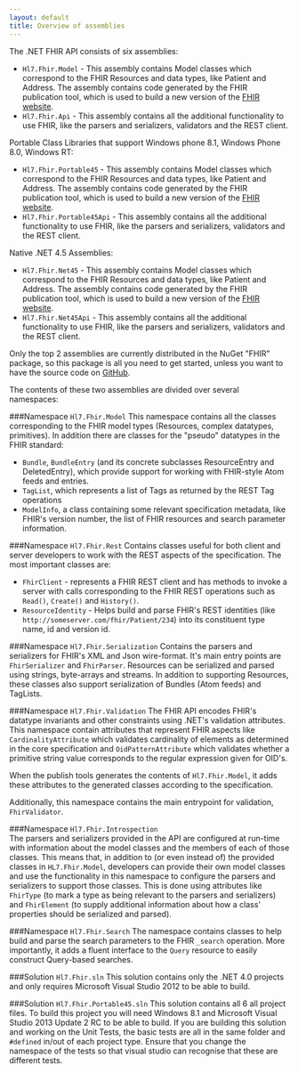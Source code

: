 ```yaml
---
layout: default
title: Overview of assemblies
---
```


The .NET FHIR API consists of six assemblies:

* `Hl7.Fhir.Model` - This assembly contains Model classes which correspond to the FHIR Resources and data types, like Patient and Address. The assembly contains code generated by the FHIR publication tool, which is used to build a new version of the [FHIR website][]. 
* `Hl7.Fhir.Api` - This assembly contains all the  additional functionality to use FHIR, like the parsers and serializers, validators and the REST client.

Portable Class Libraries that support Windows phone 8.1, Windows Phone 8.0, Windows RT:

* `Hl7.Fhir.Portable45` - This assembly contains Model classes which correspond to the FHIR Resources and data types, like Patient and Address. The assembly contains code generated by the FHIR publication tool, which is used to build a new version of the [FHIR website][]. 
* `Hl7.Fhir.Portable45Api` - This assembly contains all the  additional functionality to use FHIR, like the parsers and serializers, validators and the REST client.

Native .NET 4.5 Assemblies:

* `Hl7.Fhir.Net45` - This assembly contains Model classes which correspond to the FHIR Resources and data types, like Patient and Address. The assembly contains code generated by the FHIR publication tool, which is used to build a new version of the [FHIR website][]. 
* `Hl7.Fhir.Net45Api` - This assembly contains all the  additional functionality to use FHIR, like the parsers and serializers, validators and the REST client.


Only the top 2 assemblies are currently distributed in the NuGet "FHIR" package, so this package is all you need to get started, unless you want to have the source code on [GitHub]. 

[FHIR website]: http://www.hl7.org/fhir
[GitHub]: http://www.github.com/ewoutkramer/fhir-net-api

The contents of these two assemblies are divided over several namespaces:

###Namespace `Hl7.Fhir.Model`
This namespace contains all the classes corresponding to the FHIR model types (Resources, complex datatypes, primitives). In addition there are classes for the "pseudo" datatypes in the FHIR standard:

* `Bundle`, `BundleEntry` (and its concrete subclasses ResourceEntry and DeletedEntry), which provide support for working with FHIR-style Atom feeds and entries.
* `TagList`, which represents a list of Tags as returned by the REST Tag operations
* `ModelInfo`, a class containing some relevant specification metadata, like FHIR's version number, the list of FHIR resources and search parameter information.

###Namespace `Hl7.Fhir.Rest`
Contains classes useful for both client and server developers to work with the REST aspects of the specification. The most important classes are:

* `FhirClient` - represents a FHIR REST client and has methods to invoke a server with calls corresponding to the  FHIR REST operations such as `Read()`, `Create()` and `History()`. 
* `ResourceIdentity` - Helps build and parse FHIR's REST identities (like `http://someserver.com/fhir/Patient/234`) into its constituent type name, id and version id.

###Namespace `Hl7.Fhir.Serialization`
Contains the parsers and serializers for FHIR's XML and Json wire-format. It's main entry points are `FhirSerializer` and `FhirParser`. Resources can be serialized and parsed using strings, byte-arrays and streams. In addition to supporting Resources, these classes also support serialization of Bundles (Atom feeds) and TagLists.

###Namespace `Hl7.Fhir.Validation`
The FHIR API encodes FHIR's datatype invariants and other constraints using .NET's validation attributes. This namespace contain attributes that represent FHIR aspects like `CardinalityAttribute` which validates cardinality of elements as determined in the core specification and `OidPatternAttribute` which validates whether a primitive string value corresponds to the regular expression given for OID's.

When the publish tools generates the contents of `Hl7.Fhir.Model`, it adds these attributes to the generated classes according to the specification. 

Additionally, this namespace contains the main entrypoint for validation, `FhirValidator`.

###Namespace `Hl7.Fhir.Introspection`  
The parsers and serializers provided in the API are configured at run-time with information about the model classes and the members of each of those classes. This means that, in addition to (or even instead of) the provided classes in `HL7.Fhir.Model`, developers can provide their own model classes and use the functionality in this namespace to configure the parsers and serializers to support those classes. This is done using attributes like `FhirType` (to mark a type as being relevant to the parsers and serializers) and `FhirElement` (to supply additional information about how a class' properties should be serialized and parsed).

###Namespace `Hl7.Fhir.Search`
The namespace contains classes to help build and parse the search parameters to the FHIR `_search` operation. More importantly, it adds a fluent interface to the `Query` resource to easily construct Query-based searches.

###Solution `Hl7.Fhir.sln`
This solution contains only the .NET 4.0 projects and only requires Microsoft Visual Studio 2012 to be able to build.

###Solution `Hl7.Fhir.Portable45.sln`
This solution contains all 6 all project files. To build this project you will need Windows 8.1 and Microsoft Visual Studio 2013 Update 2 RC to be able to build.
If you are building this solution and working on the Unit Tests, the basic tests are all in the same
folder and `#defined` in/out of each project type. Ensure that you change the namespace of the tests
so that visual studio can recognise that these are different tests.
